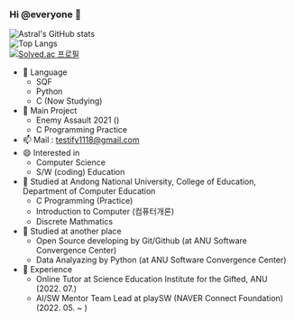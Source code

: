 ### Hi @everyone 👋

 
![Astral's GitHub stats](https://github-readme-stats.vercel.app/api?username=AstralEUD&count_private=true) <br/>
![Top Langs](https://github-readme-stats.vercel.app/api/top-langs/?username=AstralEUD&layout=compact)<br/>
[![Solved.ac
프로필](http://mazassumnida.wtf/api/v2/generate_badge?boj=testify1118)](https://solved.ac/testify1118)<br/>
 

- 🌱 Language<br/>
  * SQF <br/>
  * Python<br/>
  * C (Now Studying)<br/>
- 💬 Main Project <br/>
   * Enemy Assault 2021 ()<br/>
   * C Programming Practice <br/>
- 📫 Mail : testify1118@gmail.com<br/>
- 😄 Interested in<br/>
   * Computer Science<br/>
   * S/W (coding) Education<br/>
- 🏫 Studied at Andong National University, College of Education, Department of Computer Education<br/>
 	* C Programming (Practice)<br/>
 	* Introduction to Computer (컴퓨터개론)<br/>
 	* Discrete Mathmatics<br/>
- 📒 Studied at another place<br/>
  * Open Source developing by Git/Github (at ANU Software Convergence Center)<br/>
  * Data Analyazing by Python (at ANU Software Convergence Center)<br/>
- 🧢 Experience<br/>
  * Online Tutor at Science Education Institute for the Gifted, ANU (2022. 07.)<br/>
  * AI/SW Mentor Team Lead at playSW (NAVER Connect Foundation) (2022. 05. ~ )<br/>

